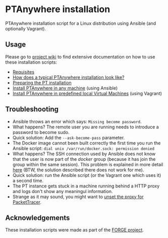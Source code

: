 # PTAnywhere installation

PTAnywhere installation script for a Linux distribution using Ansible (and optionally Vagrant).

## Usage

Please go to [project wiki](https://github.com/PTAnywhere/ptAnywhere-installation/wiki/) to find extensive documentation on how to use these installation scripts:

 * [Requisites](https://github.com/PTAnywhere/ptAnywhere-installation/wiki/Requirements)
 * [How does a typical PTAnywhere installation look like?](https://github.com/PTAnywhere/ptAnywhere-installation/wiki/Typical-PTAnywhere-installation)
 * [Preparing the PT installation](https://github.com/PTAnywhere/ptAnywhere-installation/wiki/Preparing-the-PT-installation)
 * [Install PTAnywhere in any machine](https://github.com/PTAnywhere/ptAnywhere-installation/wiki/Install-PTAnywhere-using-Ansible) (using Ansible)
 * [Install PTAnywhere in predefined local Virtual Machines](https://github.com/PTAnywhere/ptAnywhere-installation/wiki/Install-PTAnywhere-using-Vagrant) (using Vagrant)


## Troubleshooting

 * Ansible throws an error which says: ```Missing become password```.
  * What happens? The remote user you are running needs to introduce a password to become sudo.
  * Quick solution: Add the ```--ask-become-pass``` parameter.
 * The Docker image cannot been built correctly the first time you run the Ansible script: ```dial unix /var/run/docker.sock: permission denied ```
  * What happens? The SSH connection used by Ansible does not know that the user is now part of the _docker_ group (because it has join the group within the same session). This problem is explained in more detail [here](http://stackoverflow.com/questions/26677064/create-and-use-group-without-restart) (BTW, the solution described there does not work for me).
  * Quick solution: run the Ansible script (or the Vagrant one which uses it) a second time.
 * The PT instance gets stuck in a machine running behind a HTTP proxy and logs don't show any meaningul information.
  * Strange as it may sound, you might want to [unset the proxy for PacketTracer](https://github.com/PTAnywhere/ptAnywhere-installation/commit/b7518b994264c0516e540e21261e96cf6bc77318).


## Acknowledgements

These installation scripts were made as part of the [FORGE project](http://ict-forge.eu/).
